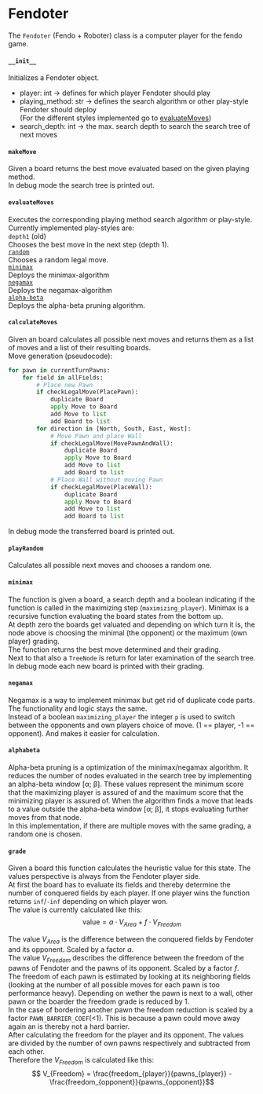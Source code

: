 # Fendoter

The `Fendoter` (Fendo + Roboter) class is a computer player for the fendo game.  

#### `__init__`  
Initializes a Fendoter object.
- player: int -> defines for which player Fendoter should play
- playing_method: str -> defines the search algorithm or other play-style Fendoter should deploy  
(For the different styles implemented go to [evaluateMoves](#evaluatemoves))
- search_depth: int -> the max. search depth to search the search tree of next moves

#### `makeMove`
Given a board returns the best move evaluated based on the given playing method.  
In debug mode the search tree is printed out.

#### `evaluateMoves`
Executes the corresponding playing method search algorithm or play-style.  
Currently implemented play-styles are:  
`depth1` (old)  
Chooses the best move in the next step (depth 1).  
[`random`](#playrandom)  
Chooses a random legal move.  
[`minimax`](#minimax)  
Deploys the minimax-algorithm  
[`negamax`](#negamax)  
Deploys the negamax-algorithm  
[`alpha-beta`](#alphabeta)  
Deploys the alpha-beta pruning algorithm.  

<!---
&nbsp;

&nbsp;

&nbsp;

&nbsp;

&nbsp;

&nbsp;

&nbsp;

&nbsp;
-->

#### `calculateMoves`
Given an board calculates all possible next moves and returns them as a list of moves and a list of their resulting boards.  
Move generation (pseudocode):  
```python
for pawn in currentTurnPawns:
    for field in allFields:
        # Place new Pawn
        if checkLegalMove(PlacePawn):
            duplicate Board
            apply Move to Board
            add Move to list
            add Board to list
        for direction in [North, South, East, West]:
            # Move Pawn and place Wall
            if checkLegalMove(MovePawnAndWall):
                duplicate Board
                apply Move to Board
                add Move to list
                add Board to list
            # Place Wall without moving Pawn
            if checkLegalMove(PlaceWall):
                duplicate Board
                apply Move to Board
                add Move to list
                add Board to list
```
In debug mode the transferred board is printed out.

#### `playRandom`
Calculates all possible next moves and chooses a random one.

#### `minimax`
The function is given a board, a search depth and a boolean indicating if the function is called in the maximizing step (`maximizing_player`). Minimax is a recursive function evaluating the board states from the bottom up.  
At depth zero the boards get valuated and depending on which turn it is, the node above is choosing the minimal (the opponent) or the maximum (own player) grading.  
The function returns the best move determined and their grading.  
Next to that also a `TreeNode` is return for later examination of the search tree.  
In debug mode each new board is printed with their grading.

<!---
&nbsp;

&nbsp;

&nbsp;
-->

#### `negamax`
Negamax is a way to implement minimax but get rid of duplicate code parts. The functionality and logic stays the same.  
Instead of a boolean `maximizing_player` the integer `p` is used to switch between the opponents and own players choice of move. (1 == player, -1 == opponent).
And makes it easier for calculation.

#### `alphabeta`
Alpha-beta pruning is a optimization of the minimax/negamax algorithm.
It reduces the number of nodes evaluated in the search tree by implementing an alpha-beta window [α; β]. These values represent the minimum score that the maximizing player is assured of and the maximum score that the minimizing player is assured of.
When the algorithm finds a move that leads to a value outside the alpha-beta window [α; β], it stops evaluating further moves from that node.  
In this implementation, if there are multiple moves with the same grading, a random one is chosen.

#### `grade`
Given a board this function calculates the heuristic value for this state.
The values perspective is always from the Fendoter player side.  
At first the board has to evaluate its fields and thereby determine the number of conquered fields by each player. If one player wins the function returns
`inf`/`-inf` depending on which player won.  
The value is currently calculated like this:  
$$ \mathrm{value} = a \cdot V_{Area} + f \cdot V_{Freedom} $$

The value $V_{Area}$ is the difference between the conquered fields by Fendoter and its opponent. Scaled by a factor $a$.  
The value $V_{Freedom}$ describes the difference between the freedom of the pawns of Fendoter and the pawns of its opponent. Scaled by a factor $f$.  
The freedom of each pawn is estimated by looking at its neighboring fields (looking at the number of all possible moves for each pawn is too performance heavy). Depending on wether the pawn is next to a wall, other pawn or the boarder the freedom grade is reduced by 1.  
In the case of bordering another pawn the freedom reduction is scaled by a factor `PAWN_BARRIER_COEF`(<1). This is because a pawn could move away again an is thereby not a hard barrier.  
After calculating the freedom for the player and its opponent. The values are divided by the number of own pawns respectively and subtracted from each other.  
Therefore the $V_{Freedom}$ is calculated like this:
$$ V_{Freedom} = \frac{freedom_{player}}{pawns_{player}} - \frac{freedom_{opponent}}{pawns_{opponent}}$$
